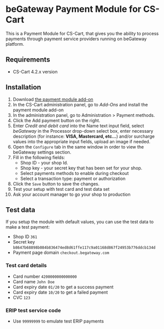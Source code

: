 # beGateway Payment Module for CS-Cart

This is a Payment Module for CS-Cart, that gives you the ability to process payments through payment service providers running on beGateway platform.

## Requirements

  * CS-Cart 4.2.x version

## Installation

1. Download [the payment module
   add-on](https://github.com/beGateway/cs-cart-4.2.x-payment-module/raw/master/cs-cart-4.2.x-payment-module.zip)
2. In the CS-Cart administration panel, go to _Add-Ons_
   and install the payment module add-on
3. In the administration panel, go to Administration > Payment methods.
4. Click the Add payment button on the right.
5. Enter _Credit and debit card_ into the Name text input field, select _beGateway_ in the Processor drop-down select box, enter necessary description (for instance: __VISA, Mastercard, etc...__) and/or surcharge values into the appropriate input fields, upload an image if needed.
6. Open the `Configure` tab in the same window in order to view the beGateway settings section.
7. Fill in the following fields:
     * Shop ID - your shop Id.
     * Shop key - your secret key that has been set for your shop.
     * Select payments methods to enable during checkout
     * Select a transaction type: payment or authorization
8. Click the `Save` button to save the changes.
9. Test your setup with test card and test data set
10. Ask your account manager to go your shop to production

## Test data

If you setup the module with default values, you can use the test data to make a test payment:

  * Shop ID ```361```
  * Secret key ```b8647b68898b084b836474ed8d61ffe117c9a01168d867f24953b776ddcb134d```
  * Payment page domain ```checkout.begateway.com```

### Test card details

  * Card number ```4200000000000000```
  * Card name ```John Doe```
  * Card expiry date ```01/20``` to get a success payment
  * Card expiry date ```10/20``` to get a failed payment
  * CVC ```123```

### ERIP test service code

  * Use `99999999` to emulate test ERIP payments
